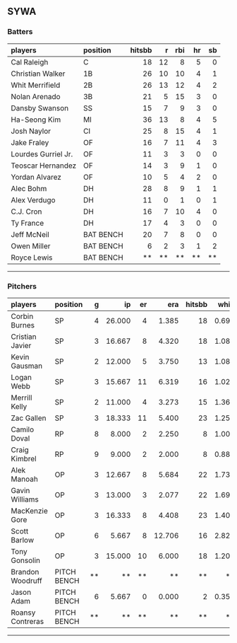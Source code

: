 ## SYWA

### Batters

 
|players             |position  | hitsbb|  r| rbi| hr| sb| 
|:-------------------|:---------|------:|--:|---:|--:|--:| 
|Cal Raleigh         |C         |     18| 12|   8|  5|  0| 
|Christian Walker    |1B        |     26| 10|  10|  4|  1| 
|Whit Merrifield     |2B        |     26| 13|  12|  4|  2| 
|Nolan Arenado       |3B        |     21|  5|  15|  3|  0| 
|Dansby Swanson      |SS        |     15|  7|   9|  3|  0| 
|Ha-Seong Kim        |MI        |     36| 13|   8|  4|  5| 
|Josh Naylor         |CI        |     25|  8|  15|  4|  1| 
|Jake Fraley         |OF        |     16|  7|  11|  4|  3| 
|Lourdes Gurriel Jr. |OF        |     11|  3|   3|  0|  0| 
|Teoscar Hernandez   |OF        |     14|  3|   9|  1|  0| 
|Yordan Alvarez      |OF        |     10|  5|   4|  2|  0| 
|Alec Bohm           |DH        |     28|  8|   9|  1|  1| 
|Alex Verdugo        |DH        |     11|  0|   1|  0|  1| 
|C.J. Cron           |DH        |     16|  7|  10|  4|  0| 
|Ty France           |DH        |     17|  4|   3|  0|  0| 
|Jeff McNeil         |BAT BENCH |     20|  7|   8|  0|  0| 
|Owen Miller         |BAT BENCH |      6|  2|   3|  1|  2| 
|Royce Lewis         |BAT BENCH |     **| **|  **| **| **| 


* * *

### Pitchers

 
|players          |position    |  g|     ip| er|    era| hitsbb|  whip| so|  w| sv| 
|:----------------|:-----------|--:|------:|--:|------:|------:|-----:|--:|--:|--:| 
|Corbin Burnes    |SP          |  4| 26.000|  4|  1.385|     18| 0.692| 34|  2|  0| 
|Cristian Javier  |SP          |  3| 16.667|  8|  4.320|     18| 1.080| 21|  0|  0| 
|Kevin Gausman    |SP          |  2| 12.000|  5|  3.750|     13| 1.083| 18|  1|  0| 
|Logan Webb       |SP          |  3| 15.667| 11|  6.319|     16| 1.021| 13|  0|  0| 
|Merrill Kelly    |SP          |  2| 11.000|  4|  3.273|     15| 1.364| 11|  0|  0| 
|Zac Gallen       |SP          |  3| 18.333| 11|  5.400|     23| 1.255| 18|  0|  0| 
|Camilo Doval     |RP          |  8|  8.000|  2|  2.250|      8| 1.000| 10|  1|  5| 
|Craig Kimbrel    |RP          |  9|  9.000|  2|  2.000|      8| 0.889|  8|  1|  4| 
|Alek Manoah      |OP          |  3| 12.667|  8|  5.684|     22| 1.737| 12|  0|  0| 
|Gavin Williams   |OP          |  3| 13.000|  3|  2.077|     22| 1.692| 12|  0|  0| 
|MacKenzie Gore   |OP          |  3| 16.333|  8|  4.408|     23| 1.408| 16|  2|  0| 
|Scott Barlow     |OP          |  6|  5.667|  8| 12.706|     16| 2.824|  3|  0|  2| 
|Tony Gonsolin    |OP          |  3| 15.000| 10|  6.000|     18| 1.200| 14|  0|  0| 
|Brandon Woodruff |PITCH BENCH | **|     **| **|     **|     **|    **| **| **| **| 
|Jason Adam       |PITCH BENCH |  6|  5.667|  0|  0.000|      2| 0.353|  7|  0|  0| 
|Roansy Contreras |PITCH BENCH | **|     **| **|     **|     **|    **| **| **| **| 


* * *


